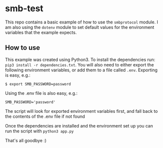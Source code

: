 # smb-test

This repo contains a basic example of how to use the `smbprotocol` module. I am also using the `dotenv` module to set default values for the environment variables that the example expects.

## How to use

This example was created using Python3. To install the dependencies run: `pip3 install -r dependencies.txt`. You will also need to either export the following environment variables, or add them to a file called `.env`. Exporting is easy, e.g.:

```
$ export SMB_PASSWORD=password
```

Using the .env file is also easy, e.g.:

```
SMB_PASSWORD='password'
```

The script will look for exported environment variables first, and fall back to the contents of the .env file if not found

Once the dependencies are installed and the environment set up you can run the script with `python3 app.py`

That's all goodbye :)
